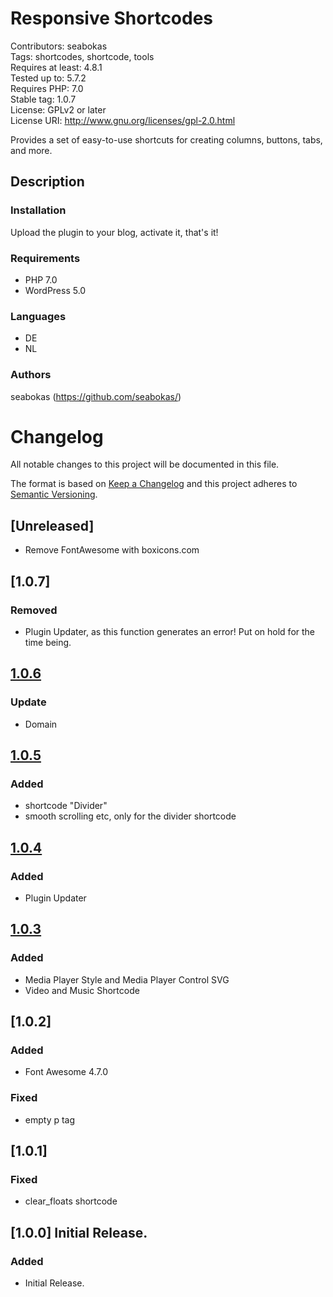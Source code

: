 # Responsive Shortcodes
Contributors: seabokas  
Tags: shortcodes, shortcode, tools  
Requires at least: 4.8.1  
Tested up to: 5.7.2  
Requires PHP: 7.0  
Stable tag: 1.0.7  
License: GPLv2 or later  
License URI: http://www.gnu.org/licenses/gpl-2.0.html  


Provides a set of easy-to-use shortcuts for creating columns, buttons, tabs, and more.


## Description

### Installation
Upload the plugin to your blog, activate it, that's it!


### Requirements
* PHP 7.0
* WordPress 5.0

### Languages
* DE
* NL

### Authors
seabokas (https://github.com/seabokas/)


# Changelog 
All notable changes to this project will be documented in this file.

The format is based on [Keep a Changelog](http://keepachangelog.com/en/1.0.0/)
and this project adheres to [Semantic Versioning](http://semver.org/spec/v2.0.0.html).

## [Unreleased]
- Remove FontAwesome with boxicons.com

## [1.0.7]
### Removed
- Plugin Updater, as this function generates an error! Put on hold for the time being.

## [1.0.6]
### Update
- Domain

## [1.0.5]
### Added
- shortcode "Divider"
- smooth scrolling etc, only for the divider shortcode

## [1.0.4]
### Added
- Plugin Updater

## [1.0.3]
### Added
- Media Player Style and Media Player Control SVG
- Video and Music Shortcode

## [1.0.2]
### Added
- Font Awesome 4.7.0
### Fixed
- empty p tag

## [1.0.1]
### Fixed
- clear_floats shortcode

## [1.0.0] Initial Release.
### Added
- Initial Release.

[1.0.6]: https://github.com/seabokas/Responsive-Shortcodes/archive/1.0.7.zip
[1.0.6]: https://github.com/seabokas/Responsive-Shortcodes/archive/1.0.6.zip
[1.0.5]: https://github.com/seabokas/Responsive-Shortcodes/archive/1.0.5.zip
[1.0.4]: https://github.com/seabokas/Responsive-Shortcodes/archive/1.0.4.zip
[1.0.3]: https://github.com/seabokas/Responsive-Shortcodes/archive/1.0.3.zip
